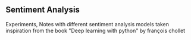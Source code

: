 ## Sentiment Analysis
Experiments, Notes with different sentiment analysis models taken inspiration from the book "Deep learning with python" by françois chollet